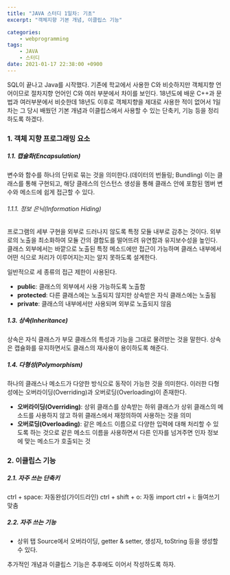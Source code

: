 ```yaml
---
title: "JAVA 스터디 1일차: 기초"
excerpt: "객체지향 기본 개념, 이클립스 기능"

categories:
    - webprogramming
tags:
    - JAVA
    - 스터디
date: 2021-01-17 22:38:00 +0900
---
```


SQL이 끝나고 Java를 시작했다. 기존에 학교에서 사용한 C와 비슷하지만 객체지향 언어이므로 절차지향 언어인 C와 여러 부분에서 차이를 보인다. 18년도에 배운 C++과 문법과 여러부분에서 비슷한데 18년도 이후로 객체지향을 제대로 사용한 적이 없어서 1일차는 그 당시 배웠던 기본 개념과 이클립스에서 사용할 수 있는 단축키, 기능 등을 정리하도록 하겠다.

### 1. 객체 지향 프로그래밍 요소
##### 1.1. 캡슐화(Encapsulation)
변수와 함수를 하나의 단위로 묶는 것을 의미한다.(데이터의 번들링; Bundling) 이는 클래스를 통해 구현되고, 해당 클래스의 인스턴스 생성을 통해 클래스 안에 포함된 멤버 변수와 메소드에 쉽게 접근할 수 있다.  
  
###### 1.1.1. 정보 은닉(Information Hiding)
프로그램의 세부 구현을 외부로 드러나지 않도록 특정 모듈 내부로 감추는 것이다. 외부로의 노출을 최소화하여 모듈 간의 결합도를 떨어뜨려 유연함과 유지보수성을 높인다. 클래스 외부에서는 바깥으로 노출된 특정 메소드에만 접근이 가능하며 클래스 내부에서 어떤 식으로 처리가 이루어지는지는 알지 못하도록 설계한다.  
  
일반적으로 세 종류의 접근 제한이 사용된다.  
* __public__: 클래스의 외부에서 사용 가능하도록 노출함
* __protected__: 다른 클래스에는 노출되지 않지만 상속받은 자식 클래스에는 노출됨
* __private__: 클래스의 내부에서만 사용되며 외부로 노출되지 않음  
  
##### 1.3. 상속(Inheritance)
상속은 자식 클래스가 부모 클래스의 특성과 기능을 그대로 물려받는 것을 말한다. 상속은 캡슐화를 유지하면서도 클래스의 재사용이 용이하도록 해준다.

##### 1.4. 다형성(Polymorphism)
하나의 클래스나 메소드가 다양한 방식으로 동작이 가능한 것을 의미한다. 이러한 다형성에는 오버라이딩(Overriding)과 오버로딩(Overloading)이 존재한다.

* __오버라이딩(Overriding)__: 상위 클래스를 상속받는 하위 클래스가 상위 클래스의 메소드를 사용하지 않고 하위 클래스에서 재정의하여 사용하는 것을 의미
* __오버로딩(Overloading)__: 같은 메소드 이름으로 다양한 입력에 대해 처리할 수 있도록 하는 것으로 같은 메소드 이름을 사용하면서 다른 인자를 넘겨주면 인자 정보에 맞는 메소드가 호출되는 것

### 2. 이클립스 기능
##### 2.1. 자주 쓰는 단축키
ctrl + space: 자동완성(가이드라인)
ctrl + shift + o: 자동 import
ctrl + i: 들여쓰기 맞춤

##### 2.2. 자주 쓰는 기능
* 상위 탭 Source에서 오버라이딩, getter & setter, 생성자, toString 등을 생성할 수 있다.  
  
추가적인 개념과 이클립스 기능은 추후에도 이어서 작성하도록 하자.

